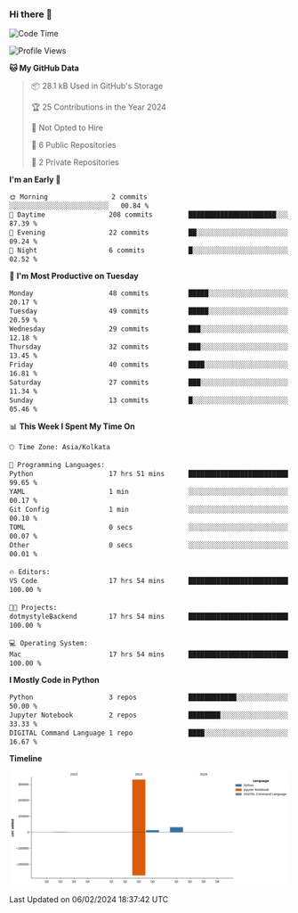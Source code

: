 ### Hi there 👋
<!--START_SECTION:waka-->
![Code Time](http://img.shields.io/badge/Code%20Time-50%20hrs%2051%20mins-blue)

![Profile Views](http://img.shields.io/badge/Profile%20Views-2-blue)

**🐱 My GitHub Data** 

> 📦 28.1 kB Used in GitHub's Storage 
 > 
> 🏆 25 Contributions in the Year 2024
 > 
> 🚫 Not Opted to Hire
 > 
> 📜 6 Public Repositories 
 > 
> 🔑 2 Private Repositories 
 > 
**I'm an Early 🐤** 

```text
🌞 Morning                2 commits           ░░░░░░░░░░░░░░░░░░░░░░░░░   00.84 % 
🌆 Daytime                208 commits         ██████████████████████░░░   87.39 % 
🌃 Evening                22 commits          ██░░░░░░░░░░░░░░░░░░░░░░░   09.24 % 
🌙 Night                  6 commits           █░░░░░░░░░░░░░░░░░░░░░░░░   02.52 % 
```
📅 **I'm Most Productive on Tuesday** 

```text
Monday                   48 commits          █████░░░░░░░░░░░░░░░░░░░░   20.17 % 
Tuesday                  49 commits          █████░░░░░░░░░░░░░░░░░░░░   20.59 % 
Wednesday                29 commits          ███░░░░░░░░░░░░░░░░░░░░░░   12.18 % 
Thursday                 32 commits          ███░░░░░░░░░░░░░░░░░░░░░░   13.45 % 
Friday                   40 commits          ████░░░░░░░░░░░░░░░░░░░░░   16.81 % 
Saturday                 27 commits          ███░░░░░░░░░░░░░░░░░░░░░░   11.34 % 
Sunday                   13 commits          █░░░░░░░░░░░░░░░░░░░░░░░░   05.46 % 
```


📊 **This Week I Spent My Time On** 

```text
🕑︎ Time Zone: Asia/Kolkata

💬 Programming Languages: 
Python                   17 hrs 51 mins      █████████████████████████   99.65 % 
YAML                     1 min               ░░░░░░░░░░░░░░░░░░░░░░░░░   00.17 % 
Git Config               1 min               ░░░░░░░░░░░░░░░░░░░░░░░░░   00.10 % 
TOML                     0 secs              ░░░░░░░░░░░░░░░░░░░░░░░░░   00.07 % 
Other                    0 secs              ░░░░░░░░░░░░░░░░░░░░░░░░░   00.01 % 

🔥 Editors: 
VS Code                  17 hrs 54 mins      █████████████████████████   100.00 % 

🐱‍💻 Projects: 
dotmystyleBackend        17 hrs 54 mins      █████████████████████████   100.00 % 

💻 Operating System: 
Mac                      17 hrs 54 mins      █████████████████████████   100.00 % 
```

**I Mostly Code in Python** 

```text
Python                   3 repos             ████████████░░░░░░░░░░░░░   50.00 % 
Jupyter Notebook         2 repos             ████████░░░░░░░░░░░░░░░░░   33.33 % 
DIGITAL Command Language 1 repo              ████░░░░░░░░░░░░░░░░░░░░░   16.67 % 
```



**Timeline**

![Lines of Code chart](https://raw.githubusercontent.com/Karishma1510/Karishma1510/main/assets/bar_graph.png)


 Last Updated on 06/02/2024 18:37:42 UTC
<!--END_SECTION:waka-->
